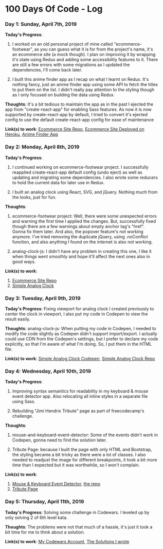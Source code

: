 # 100 Days Of Code - Log

<!-- ### Day 0: February 30, 2016 (Example 1)
##### (delete me or comment me out)

**Today's Progress**: Fixed CSS, worked on canvas functionality for the app.

**Thoughts:** I really struggled with CSS, but, overall, I feel like I am slowly getting better at it. Canvas is still new for me, but I managed to figure out some basic functionality.

**Link to work:** [Calculator App](http://www.example.com)

### Day 0: February 30, 2016 (Example 2)
##### (delete me or comment me out)

**Today's Progress**: Fixed CSS, worked on canvas functionality for the app.

**Thoughts**: I really struggled with CSS, but, overall, I feel like I am slowly getting better at it. Canvas is still new for me, but I managed to figure out some basic functionality.

**Link(s) to work**: [Calculator App](http://www.example.com)


### Day 1: June 27, Monday

**Today's Progress**: I've gone through many exercises on FreeCodeCamp.

**Thoughts** I've recently started coding, and it's a great feeling when I finally solve an algorithm challenge after a lot of attempts and hours spent.

**Link(s) to work**
1. [Find the Longest Word in a String](https://www.freecodecamp.com/challenges/find-the-longest-word-in-a-string)
2. [Title Case a Sentence](https://www.freecodecamp.com/challenges/title-case-a-sentence) -->

### Day 1: Sunday, April 7th, 2019

**Today's Progress**:
1. I worked on an old personal project of mine called "ecommerce-footwear", as you can guess what it is for from the project's name, it's an ecommerce site (a mock though). I plan on improving it by wrapping it's state using Redux and adding some accessibility features to it. There are still a few errors with some migrations as I updated the dependencies, I'll come back later.

2. I built this anime finder app as I recap on what I learnt on Redux. It's nothing fancy, just an anime finder app using some API to fetch the titles to put them on the list. I didn't really pay attention to the styling though as I only focused on building the data using Redux.

**Thoughts**: It's a bit tedious to maintain the app as in the past I ejected the app from "create-react-app" for enabling Sass features. As now it is now supported by create-react-app by default, I tried to convert it's ejected config to use the default create-react-app config for ease of maintenance

**Link(s) to work**: [Ecommerce Site Repo](https://github.com/dikadj/ecommerce-footwear), [Ecommerce Site Deployed on Heroku](https://ecommerce-footwear.herokuapp.com), [Anime Finder App](https://github.com/dikadj/find-and-list-any-anime)


### Day 2: Monday, April 8th, 2019

**Today's Progress**:
1. I continued working on ecommerce-footwear project. I successfully reapplied create-react-app default config (undo eject) as well as updating and migrating some dependencies. I also wrote some reducers to hold the current data for later use in Redux.

2. I built an analog clock using React, SVG, and jQuery. Nothing much from the looks, just for fun.

**Thoughts**:
1. ecommerce-footwear project: Well, there were some unexpected errors and warning the first time I applied the changes. But, successfully fixed though there are a few warnings about empty <a> anchor tag's "href". Gonna fix them later. And also, the popover feature's not working anymore. I've tried removing the duplicate jQuery, using .noConflict function, and also anything I found on the internet is also not working.

2. analog-clock-js: I didn't have any problem in creating this one, I like it when things went smoothly and hope it'll affect the next ones also in good ways.

**Link(s) to work**:
1. [Ecommerce Site Repo](https://github.com/dikadj/ecommerce-footwear)
2. [Simple Analog Clock](https://github.com/dikadj/analog-clock-js)


### Day 3: Tuesday, April 9th, 2019

**Today's Progress**: Fixing viewport for analog clock I created previously to center the clock in viewport, I also put my code in Codepen to view the result easily.

**Thoughts**: analog-clock-js: When putting my code in Codepen, I needed to modify the code slightly as Codepen didn't support import/export. I actually could use CDN from the Codepen's settings, but I prefer to declare my code explicitly, so that I'm aware of what I'm doing. So, I put them in the HTML file.

**Link(s) to work**: [Simple Analog Clock Codepen](https://codepen.io/dikadj/full/xeRWEq), [Simple Analog Clock Repo](https://github.com/dikadj/analog-clock-js)

### Day 4: Wednesday, April 10th, 2019

**Today's Progress**:
1. Improving syntax semantics for readability in my keyboard & mouse event detector app. Also relocating all inline styles in a separate file using Sass.

2. Rebuilding "Jimi Hendrix Tribute" page as part of freecodecamp's challenge.

**Thoughts**:
1. mouse-and-keyboard-event-detector: Some of the events didn't work in Codepen, gonna need to find the solution later.

2. Tribute Page: because I built the page with only HTML and Bootstrap, the styling became a bit tricky as there were a lot of classes. I also needed to readjust the image for different breakpoints, it took a bit more time than I expected but it was worthwhile, so I won't complain.

**Link(s) to work**:
1. [Mouse & Keyboard Event Detector](https://codepen.io/dikadj/full/XQpQQq), [the repo](https://github.com/dikadj/mouse-and-keyboard-event-detector)
2. [Tribute Page](https://codepen.io/dikadj/full/qpQRWO)

### Day 5: Thursday, April 11th, 2019

**Today's Progress**: Solving some challenge in Codewars. I leveled up by only solving 2 of 6th level kata.

**Thoughts**: The problems were not that much of a hassle, it's just it took a bit time for me to think about a solution.

**Link(s) to work**: [My Codewars Account](https://www.codewars.com/users/dikadj), [The Solutions I wrote](https://github.com/dikadj/codewars-challenge)
